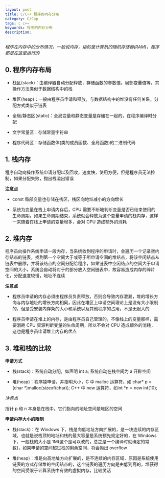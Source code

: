 ```yaml
---
layout: post
title: C/C++ 程序的内存分布
category: C/Cpp
tags: c c++
keywords: 程序的内存分布
description:
---
```


*程序在内存中的分布情况，一般说内存，指的是计算机的随机存储器(RAM)，程序都是在这里运行的*

## 0. 程序内存布局

- 栈区(stack)：由编译器自动分配释放，存储函数的参数值，局部变量值等，其操作方法类似于数据结构中的栈

- 堆区(heap)：一般由程序员申请和释放，与数据结构中的堆没有任何关系，分配方式类似于链表

- 全局/静态区(static)：全局变量和静态变量是存储在一起的，在程序编译时分配

- 文字常量区：存储常量字符串

- 程序代码区：存储函数体(类的成员函数、全局函数)的二进制代码

## 1. 栈内存

程序自动向操作系统申请分配以及回收，速度快，使用方便，但是程序员无法控制，如果分配失败，抛出栈溢出错误

**注意点**

- const 局部变量也存储在栈区，栈区向地址减小的方向增长

- 系统为变量在栈上申请内存后，CPU 需要不断地判断变量是否已结束使用的生命周期，如果生命周期结束，系统就会释放为这个变量申请的栈内存，这样一来随着在栈上申请的变量增多，会对 CPU 造成额外的消耗

## 2. 堆内存

程序员向操作系统申请一段内存，当系统收到程序的申请时，会遍历一个记录空内存结点的链表，找到第一个空间大于或等于所申请空间的堆结点，将该空闲结点从链表中删除，并将该结点的空间分配给程序，如果链表中空闲结点的空间大于申请空间的大小，系统会自动将对于的部分放入空闲链表中，故容易造成内存的碎片化，分配速度较慢，地址不连续

**注意点**

- 程序员申请的内存必须由程序员负责释放，否则会导致内存泄漏，堆的增长方向与内存地址的增长方向相同，因此在堆区上申请空间理论上是没有大小限制的，但是受安装内存条的大小和系统以及其他程序的占用，不是无限大的

- 程序员申请在堆上的内存，是由程序员自己管理的，不像栈上的变量那样，需要消耗 CPU 资源判断变量的生命周期，所以不会对 CPU 造成额外的消耗，这也是程序员申请堆上内存的优点

## 3. 堆和栈的比较

**申请方式**

- 栈(stack)：系统自动分配，如声明 int a; 系统自动在栈空间为 a 开辟空间

- 堆(heap)：程序猿申请，并指明大小，C 中 malloc 运算符，如 char* p = (char *)malloc(sizeof(char)); C++ 中 new 运算符，如int *n = new int(10);

*注意点*

指针 p 和 n 本身是在栈中，它们指向的地址空间是堆区的空间

**申请内存大小的限制**

- 栈(stack)：在 Windows 下，栈是向低地址方向扩展的，是一块连续的内存区域，也就是说栈顶的地址和栈的最大容量是系统预先规定好的，在 Windows 下，一般栈的大小是 1M(这个是可以改的，总之是一个编译时就确定的常数)，如果申请的空间超过栈的剩余空间，将会抛出 overflow

- 堆(heap)：堆是向高地址方向扩展的，是不连续的内存区域，原因是系统使用链表的方式存储堆的空闲结点的，这个链表的遍历方向是由低到高的，堆获得的空间受限于计算系统中有效的虚拟内存，比较灵活
